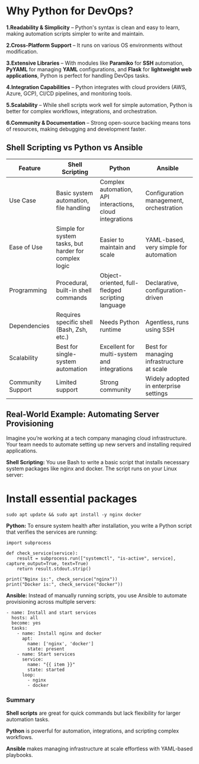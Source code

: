 # Why Python for DevOps?

**1.Readability & Simplicity** – Python's syntax is clean and easy to learn, making automation scripts simpler to write and maintain.

**2.Cross-Platform Support** – It runs on various OS environments without modification.

**3.Extensive Libraries** – With modules like **Paramiko** for **SSH** automation, **PyYAML** for managing **YAML** configurations, and **Flask** for **lightweight web applications**, Python is perfect for handling DevOps tasks.

**4.Integration Capabilities** – Python integrates with cloud providers (AWS, Azure, GCP), CI/CD pipelines, and monitoring tools.

**5.Scalability** – While shell scripts work well for simple automation, Python is better for complex workflows, integrations, and orchestration.

**6.Community & Documentation** – Strong open-source backing means tons of resources, making debugging and development faster.


## **Shell Scripting vs Python vs Ansible**


|Feature|	Shell Scripting|	Python|	Ansible|
|---------|--------------|------------|-----------|
|Use Case|	Basic system automation, file handling|	Complex automation, API interactions, cloud integrations|	Configuration management, orchestration|
|Ease of Use	|Simple for system tasks, but harder for complex logic|	Easier to maintain and scale	|YAML-based, very simple for automation|
|Programming|	Procedural, built-in shell commands|	Object-oriented, full-fledged scripting language|	Declarative, configuration-driven|
|Dependencies|	Requires specific shell (Bash, Zsh, etc.)|	Needs Python runtime|	Agentless, runs using SSH|
|Scalability|	Best for single-system automation	|Excellent for multi-system and integrations|	Best for managing infrastructure at scale|
|Community Support|	Limited support	|Strong community|	Widely adopted in enterprise settings|


## Real-World Example: Automating Server Provisioning

Imagine you’re working at a tech company managing cloud infrastructure. Your team needs to automate setting up new servers and installing required applications.

**Shell Scripting:** You use Bash to write a basic script that installs necessary system packages like nginx and docker. The script runs on your Linux server:

# Install essential packages
```
sudo apt update && sudo apt install -y nginx docker
```

**Python:** To ensure system health after installation, you write a Python script that verifies the services are running:

```
import subprocess

def check_service(service):
    result = subprocess.run(["systemctl", "is-active", service], capture_output=True, text=True)
    return result.stdout.strip()

print("Nginx is:", check_service("nginx"))
print("Docker is:", check_service("docker"))
```

**Ansible:** Instead of manually running scripts, you use Ansible to automate provisioning across multiple servers:

```
- name: Install and start services
  hosts: all
  become: yes
  tasks:
    - name: Install nginx and docker
      apt:
        name: ['nginx', 'docker']
        state: present
    - name: Start services
      service:
        name: "{{ item }}"
        state: started
      loop:
        - nginx
        - docker
```


### Summary

**Shell scripts** are great for quick commands but lack flexibility for larger automation tasks.

**Python** is powerful for automation, integrations, and scripting complex workflows.

**Ansible** makes managing infrastructure at scale effortless with YAML-based playbooks.
